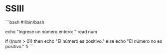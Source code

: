 # SSIII
´´´bash
#!/bin/bash

echo "Ingrese un número entero: "
read num

if ((num > 0))
then
    echo "El número es positivo."
else
    echo "El número no es positivo."
fi
´´´
